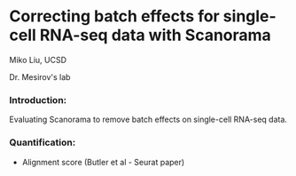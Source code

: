 # Correcting batch effects for single-cell RNA-seq data with Scanorama
Miko Liu, UCSD

Dr. Mesirov's lab

### Introduction:

Evaluating Scanorama to remove batch effects on single-cell RNA-seq data. 

### Quantification:
- Alignment score (Butler et al - Seurat paper)

